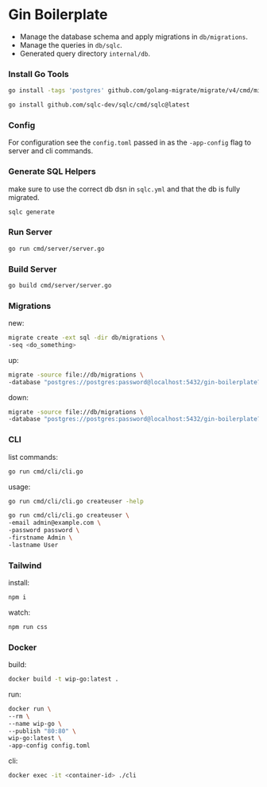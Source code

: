 # Gin Boilerplate

* Manage the database schema and apply migrations in `db/migrations`.
* Manage the queries in `db/sqlc`.
* Generated query directory `internal/db`.

### Install Go Tools
```bash
go install -tags 'postgres' github.com/golang-migrate/migrate/v4/cmd/migrate@latest
```
```bash
go install github.com/sqlc-dev/sqlc/cmd/sqlc@latest
```

### Config
For configuration see the `config.toml` passed in as the `-app-config` flag to server and cli commands.

### Generate SQL Helpers
make sure to use the correct db dsn in `sqlc.yml` and that the db is fully migrated.
```bash
sqlc generate
```

### Run Server
```bash
go run cmd/server/server.go
```

### Build Server
```bash
go build cmd/server/server.go
```

### Migrations

new:
```bash
migrate create -ext sql -dir db/migrations \
-seq <do_something>
```

up:
```bash
migrate -source file://db/migrations \
-database "postgres://postgres:password@localhost:5432/gin-boilerplate?sslmode=disable" up
```

down:
```bash
migrate -source file://db/migrations \
-database "postgres://postgres:password@localhost:5432/gin-boilerplate?sslmode=disable" down
```

### CLI
list commands:
```bash
go run cmd/cli/cli.go
```

usage:
```bash
go run cmd/cli/cli.go createuser -help
```
```bash
go run cmd/cli/cli.go createuser \
-email admin@example.com \
-password password \
-firstname Admin \
-lastname User
```

### Tailwind
install:
```bash
npm i
```
watch:
```bash
npm run css
```

### Docker
build:
```bash
docker build -t wip-go:latest .
```
run:
```bash
docker run \
--rm \
--name wip-go \
--publish "80:80" \
wip-go:latest \
-app-config config.toml
```
cli:
```bash
docker exec -it <container-id> ./cli
```